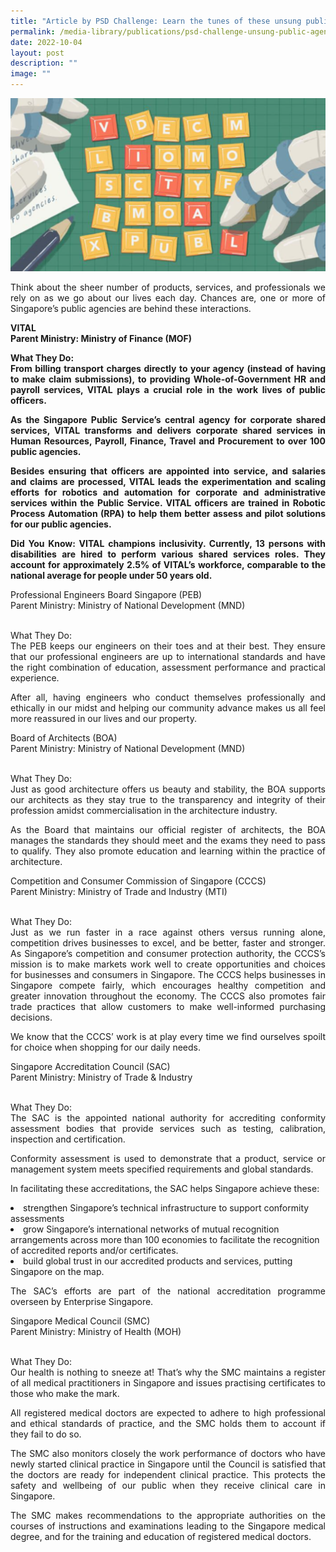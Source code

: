 ```yaml
---
title: "Article by PSD Challenge: Learn the tunes of these unsung public agencies"
permalink: /media-library/publications/psd-challenge-unsung-public-agencies/
date: 2022-10-04
layout: post
description: ""
image: ""
---
```

<img src="/images/Media/PSD Challenge.png">

<p align="justify">Think about the sheer number of products, services, and professionals we rely on as we go about our lives each day. Chances are, one or more of Singapore’s public agencies are behind these interactions.

<b>VITAL<br>
Parent Ministry: Ministry of Finance (MOF)<br>
<p align="justify">What They Do:<br>
From billing transport charges directly to your agency (instead of having to make claim submissions), to providing Whole-of-Government HR and payroll services, VITAL plays a crucial role in the work lives of public officers.

<p align="justify">As the Singapore Public Service’s central agency for corporate shared services, VITAL transforms and delivers corporate shared services in Human Resources, Payroll, Finance, Travel and Procurement to over 100 public agencies.

<p align="justify">Besides ensuring that officers are appointed into service, and salaries and claims are processed, VITAL leads the experimentation and scaling efforts for robotics and automation for corporate and administrative services within the Public Service. VITAL officers are trained in Robotic Process Automation (RPA) to help them better assess and pilot solutions for our public agencies.
	
<p align="justify">Did You Know: VITAL champions inclusivity. Currently, 13 persons with disabilities are hired to perform various shared services roles. They account for approximately 2.5% of VITAL’s workforce, comparable to the national average for people under 50 years old.</b>

Professional Engineers Board Singapore (PEB)
<br>Parent Ministry: Ministry of National Development (MND)
<p align="justify"><br>What They Do:
<br>The PEB keeps our engineers on their toes and at their best. They ensure that our professional engineers are up to international standards and have the right combination of education, assessment performance and practical experience.

<p align="justify">After all, having engineers who conduct themselves professionally and ethically in our midst and helping our community advance makes us all feel more reassured in our lives and our property.

Board of Architects (BOA)
<br>Parent Ministry: Ministry of National Development (MND)
<p align="justify"><br>What They Do:
<br>Just as good architecture offers us beauty and stability, the BOA supports our architects as they stay true to the transparency and integrity of their profession amidst commercialisation in the architecture industry.

<p align="justify">As the Board that maintains our official register of architects, the BOA manages the standards they should meet and the exams they need to pass to qualify. They also promote education and learning within the practice of architecture.

Competition and Consumer Commission of Singapore (CCCS)
<br>Parent Ministry: Ministry of Trade and Industry (MTI)
<p align="justify"><br>What They Do:
<br>Just as we run faster in a race against others versus running alone, competition drives businesses to excel, and be better, faster and stronger. As Singapore’s competition and consumer protection authority, the CCCS’s mission is to make markets work well to create opportunities and choices for businesses and consumers in Singapore.
The CCCS helps businesses in Singapore compete fairly, which encourages healthy competition and greater innovation throughout the economy. The CCCS also promotes fair trade practices that allow customers to make well-informed purchasing decisions.

<p align="justify">We know that the CCCS’ work is at play every time we find ourselves spoilt for choice when shopping for our daily needs.</p>

Singapore Accreditation Council (SAC)
<br>Parent Ministry: Ministry of Trade & Industry
<p align="justify"><br>What They Do:
<br>The SAC is the appointed national authority for accrediting conformity assessment bodies that provide services such as testing, calibration, inspection and certification.</p>

<p align="justify">Conformity assessment is used to demonstrate that a product, service or management system meets specified requirements and global standards.</p>

In facilitating these accreditations, the SAC helps Singapore achieve these:
<p align="justify">
<li>strengthen Singapore’s technical infrastructure to support conformity assessments</li>
<li>grow Singapore’s international networks of mutual recognition arrangements across more than 100 economies to facilitate the recognition of accredited reports and/or certificates.</li>
<li>build global trust in our accredited products and services, putting Singapore on the map.</li></p>
	
<p align="justify">The SAC’s efforts are part of the national accreditation programme overseen by Enterprise Singapore.</p>

Singapore Medical Council (SMC)
<br>Parent Ministry: Ministry of Health (MOH)
<p align="justify"><br>What They Do:
<br>Our health is nothing to sneeze at! That’s why the SMC maintains a register of all medical practitioners in Singapore and issues practising certificates to those who make the mark.
</p>
<p align="justify">All registered medical doctors are expected to adhere to high professional and ethical standards of practice, and the SMC holds them to account if they fail to do so.</p>

<p align="justify">The SMC also monitors closely the work performance of doctors who have newly started clinical practice in Singapore until the Council is satisfied that the doctors are ready for independent clinical practice. This protects the safety and wellbeing of our public when they receive clinical care in Singapore.</p>

<p align="justify">The SMC makes recommendations to the appropriate authorities on the courses of instructions and examinations leading to the Singapore medical degree, and for the training and education of registered medical doctors.</p>